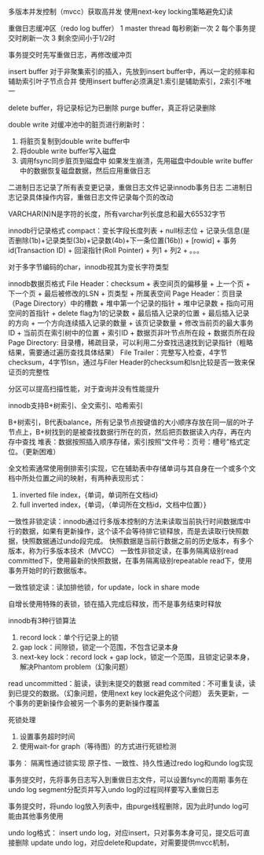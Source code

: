 多版本并发控制（mvcc）获取高并发
使用next-key locking策略避免幻读

重做日志缓冲区（redo log buffer）
1 master thread 每秒刷新一次
2 每个事务提交时刷新一次
3 剩余空间小于1/2时

事务提交时先写重做日志，再修改缓冲页

insert buffer
对于非聚集索引的插入，先放到insert buffer中，再以一定的频率和辅助索引叶子节点合并
使用insert buffer必须满足1.索引是辅助索引，2索引不唯一

delete buffer，将记录标记为已删除
purge buffer，真正将记录删除

double write
对缓冲池中的脏页进行刷新时：
1. 将脏页复制到double write buffer中
2. 将double write buffer写入磁盘
2. 调用fsync同步脏页到磁盘中
如果发生崩溃，先用磁盘中double write buffer中的数据恢复磁盘数据，然后应用重做日志

二进制日志记录了所有表变更记录，重做日志文件记录innodb事务日志
二进制日志记录具体操作内容，重做日志文件记录每个页的改动

VARCHAR(N)N是字符的长度，所有varchar列长度总和最大65532字节

innodb行记录格式
compact：变长字段长度列表 + null标志位 + 记录头信息(是否删除(1b)+记录类型(3b)+记录数(4b)+下一条位置(16b)) + [rowid] + 事务id(Transaction ID) + 回滚指针(Roll Pointer) + 列1 + 列2 + 。。。

对于多字节编码的char，innodb视其为变长字符类型

innodb数据页格式
File Header：checksum + 表空间页的偏移量 + 上一个页 + 下一个页 + 最后被修改的LSN + 页类型 + 所属表空间
Page Header：页目录（Page Directory）中的槽数 + 堆中第一个记录的指针 + 堆中记录数 + 指向可用空间的首指针 + delete flag为1的记录数 + 最后插入记录的位置 + 最后插入记录的方向 + 一个方向连续插入记录的数量 + 该页记录数量 + 修改当前页的最大事务ID + 当前页在索引树中的位置 + 索引ID + 数据页非叶节点所在段 + 数据页所在段
Page Directory: 目录槽，稀疏目录，可以利用二分查找迅速找到记录指针（粗略结果，需要通过遍历查找具体结果）
File Trailer：完整写入检查，4字节checksum，4字节lsn，通过与Filer Header的checksum和lsn比较是否一致来保证页的完整性

分区可以提高扫描性能，对于查询并没有性能提升

innodb支持B+树索引、全文索引、哈希索引

B+树索引，B代表balance，所有记录节点按键值的大小顺序存放在同一层的叶子节点上，B+树找到的是被查找数据行所在的页，然后把页数据读入内存，再在内存中查找
堆表：数据按照插入顺序存储，索引按照“文件号：页号：槽号”格式定位。（更新困难）

全文检索通常使用倒排索引实现，它在辅助表中存储单词与其自身在一个或多个文档中所处位置之间的映射，有两种表现形式：
1. inverted file index，{单词，单词所在文档id}
2. full inverted index，{单词，（单词所在文档id，文档中位置）}

一致性非锁定读：innodb通过行多版本控制的方法来读取当前执行时间数据库中行的数据，如果有更新操作，这个读不会等待排它锁释放，而是去读取行快照数据，快照数据通过undo段完成。
快照数据是当前行数据之前的历史版本，有多个版本，称为行多版本技术（MVCC）
一致性非锁定读，在事务隔离级别read committed下，使用最新的快照数据，在事务隔离级别repeatable read下，使用事务开始时的行数据版本。

一致性锁定读：读加排他锁，for update，lock in share mode

自增长使用特殊的表锁，锁在插入完成后释放，而不是事务结束时释放

innodb有3种行锁算法
1. record lock：单个行记录上的锁
2. gap lock：间隙锁，锁定一个范围，不包含记录本身
3. next-key lock：record lock + gap lock，锁定一个范围，且锁定记录本身，解决Phantom problem（幻象问题）

read uncommitted：脏读，读到未提交的数据
read commited：不可重复读，读到已提交的数据。（幻象问题，使用next key lock避免这个问题）
丢失更新，一个事务的更新操作会被另一个事务的更新操作覆盖

死锁处理
1. 设置事务超时时间
2. 使用wait-for graph（等待图）的方式进行死锁检测

事务：
隔离性通过锁实现
原子性、一致性、持久性通过redo log和undo log实现

事务提交时，先将事务日志写入到重做日志文件，可以设置fsync的周期
事务在undo log segment分配页并写入undo log的过程同样要写入重做日志

事务提交时，将undo log放入列表中，由purge线程删除，因为此时undo log可能由其他事务使用

undo log格式：
insert undo log，对应insert，只对事务本身可见，提交后可直接删除
update undo log，对应delete和update，对需要提供mvcc机制，
